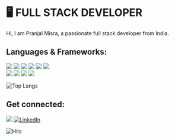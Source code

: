 # 🖥 FULL STACK DEVELOPER

Hi, I am Pranjal Misra, a passionate full stack developer from India.

## Languages & Frameworks:
<img src="https://img.shields.io/badge/JavaScript -ffc742" /> <img src="https://img.shields.io/badge/Node.js -green" />
<img src="https://img.shields.io/badge/Express.js - 563d7c" /> <img
src="https://img.shields.io/badge/Angular -FF0000" />
<img src="https://img.shields.io/badge/Tailwind CSS -1cc4b4" />
<img src="https://img.shields.io/badge/SCSS -ff69b4" />  
<img src="https://img.shields.io/badge/MongoDb -green" /> <img src="https://img.shields.io/badge/Python -blue" />
<img src="https://img.shields.io/badge/HTML5-ff7851" /> <img src="https://img.shields.io/badge/CSS3-44b2fb" /> 

![Top Langs](https://github-readme-stats.vercel.app/api/top-langs/?username=pranjal-dev-byte&hide=makefile,perl&theme=dark)


## Get connected:
<a href="https://www.pranjals.live"><img src="https://img.shields.io/badge/🔽Portfolio-we"/></a>
<a href="https://www.linkedin.com/in/pranjalmisra12"><img src="https://img.shields.io/badge/LinkedIn-%230077B5.svg?&style=flat-square&logo=linkedin&logoColor=white" alt="LinkedIn"></a>

![Hits](https://profile-counter.glitch.me/pranjal-dev-byte/count.svg)
